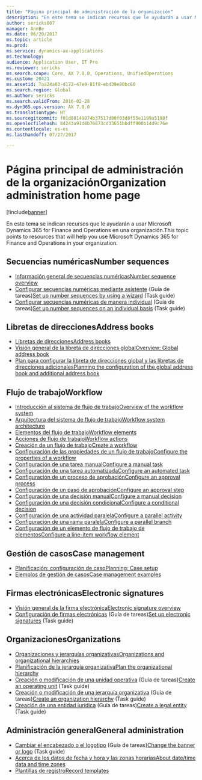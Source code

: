```yaml
---
title: "Página principal de administración de la organización"
description: "En este tema se indican recursos que le ayudarán a usar Microsoft Dynamics 365 for Finance and Operations en una organización."
author: sericks007
manager: AnnBe
ms.date: 06/20/2017
ms.topic: article
ms.prod: 
ms.service: dynamics-ax-applications
ms.technology: 
audience: Application User, IT Pro
ms.reviewer: sericks
ms.search.scope: Core, AX 7.0.0, Operations, UnifiedOperations
ms.custom: 20421
ms.assetid: 7aa24a03-d172-47e9-81f8-ebd39e80bc60
ms.search.region: Global
ms.author: sericks
ms.search.validFrom: 2016-02-28
ms.dyn365.ops.version: AX 7.0.0
ms.translationtype: HT
ms.sourcegitcommit: f01d88149074b37517d00f03d8f55e1199a5198f
ms.openlocfilehash: 84243a91d8b76873cd33651bbdff900b14d9c76e
ms.contentlocale: es-es
ms.lasthandoff: 07/27/2017

---
```


# <a name="organization-administration-home-page"></a><span data-ttu-id="1ff13-103">Página principal de administración de la organización</span><span class="sxs-lookup"><span data-stu-id="1ff13-103">Organization administration home page</span></span>

[!include[banner](../includes/banner.md)]


<span data-ttu-id="1ff13-104">En este tema se indican recursos que le ayudarán a usar Microsoft Dynamics 365 for Finance and Operations en una organización.</span><span class="sxs-lookup"><span data-stu-id="1ff13-104">This topic points to resources that will help you use Microsoft Dynamics 365 for Finance and Operations in your organization.</span></span>

<a name="number-sequences"></a><span data-ttu-id="1ff13-105">Secuencias numéricas</span><span class="sxs-lookup"><span data-stu-id="1ff13-105">Number sequences</span></span>
----------------

-   [<span data-ttu-id="1ff13-106">Información general de secuencias numéricas</span><span class="sxs-lookup"><span data-stu-id="1ff13-106">Number sequence overview</span></span>](number-sequence-overview.md)
-   <span data-ttu-id="1ff13-107">[Configurar secuencias numéricas mediante asistente](/dynamics365/unified-operations/fin-and-ops/organization-administration/tasks/set-up-number-sequences-wizard) (Guía de tareas)</span><span class="sxs-lookup"><span data-stu-id="1ff13-107">[Set up number sequences by using a wizard](/dynamics365/unified-operations/fin-and-ops/organization-administration/tasks/set-up-number-sequences-wizard) (Task guide)</span></span>
-   <span data-ttu-id="1ff13-108">[Configurar secuencias numéricas de manera individual](/dynamics365/unified-operations/fin-and-ops/organization-administration/tasks/set-up-number-sequences-individual-basis) (Guía de tareas)</span><span class="sxs-lookup"><span data-stu-id="1ff13-108">[Set up number sequences on an individual basis](/dynamics365/unified-operations/fin-and-ops/organization-administration/tasks/set-up-number-sequences-individual-basis) (Task guide)</span></span>

## <a name="address-books"></a><span data-ttu-id="1ff13-109">Libretas de direcciones</span><span class="sxs-lookup"><span data-stu-id="1ff13-109">Address books</span></span>
-   [<span data-ttu-id="1ff13-110">Libretas de direcciones</span><span class="sxs-lookup"><span data-stu-id="1ff13-110">Address books</span></span>](qa-address-books.md)
-   [<span data-ttu-id="1ff13-111">Visión general de la libreta de direcciones global</span><span class="sxs-lookup"><span data-stu-id="1ff13-111">Overview: Global address book</span></span>](overview-global-address-book.md)
-   [<span data-ttu-id="1ff13-112">Plan para configurar la libreta de direcciones global y las libretas de direcciones adicionales</span><span class="sxs-lookup"><span data-stu-id="1ff13-112">Planning the configuration of the global address book and additional address book</span></span>](plan-configuration-global-address-book-additional-address-books.md)

## <a name="workflow"></a><span data-ttu-id="1ff13-113">Flujo de trabajo</span><span class="sxs-lookup"><span data-stu-id="1ff13-113">Workflow</span></span>
-   [<span data-ttu-id="1ff13-114">Introducción al sistema de flujo de trabajo</span><span class="sxs-lookup"><span data-stu-id="1ff13-114">Overview of the workflow system</span></span>](overview-workflow-system.md)
-   [<span data-ttu-id="1ff13-115">Arquitectura del sistema de flujo de trabajo</span><span class="sxs-lookup"><span data-stu-id="1ff13-115">Workflow system architecture</span></span>](workflow-system-architecture.md)
-   [<span data-ttu-id="1ff13-116">Elementos del flujo de trabajo</span><span class="sxs-lookup"><span data-stu-id="1ff13-116">Workflow elements</span></span>](workflow-elements.md)
-   [<span data-ttu-id="1ff13-117">Acciones de flujo de trabajo</span><span class="sxs-lookup"><span data-stu-id="1ff13-117">Workflow actions</span></span>](workflow-actions.md)
-   [<span data-ttu-id="1ff13-118">Creación de un flujo de trabajo</span><span class="sxs-lookup"><span data-stu-id="1ff13-118">Create a workflow</span></span>](create-workflow.md)
-   [<span data-ttu-id="1ff13-119">Configuración de las propiedades de un flujo de trabajo</span><span class="sxs-lookup"><span data-stu-id="1ff13-119">Configure the properties of a workflow</span></span>](configure-workflow-properties.md)
-   [<span data-ttu-id="1ff13-120">Configuración de una tarea manual</span><span class="sxs-lookup"><span data-stu-id="1ff13-120">Configure a manual task</span></span>](configure-manual-task-workflow.md)
-   [<span data-ttu-id="1ff13-121">Configuración de una tarea automatizada</span><span class="sxs-lookup"><span data-stu-id="1ff13-121">Configure an automated task</span></span>](configure-automated-task-workflow.md)
-   [<span data-ttu-id="1ff13-122">Configuración de un proceso de aprobación</span><span class="sxs-lookup"><span data-stu-id="1ff13-122">Configure an approval process</span></span>](configure-approval-process-workflow.md)
-   [<span data-ttu-id="1ff13-123">Configuración de un paso de aprobación</span><span class="sxs-lookup"><span data-stu-id="1ff13-123">Configure an approval step</span></span>](configure-approval-step-workflow.md)
-   [<span data-ttu-id="1ff13-124">Configuración de una decisión manual</span><span class="sxs-lookup"><span data-stu-id="1ff13-124">Configure a manual decision</span></span>](configure-manual-decision-workflow.md)
-   [<span data-ttu-id="1ff13-125">Configuración de una decisión condicional</span><span class="sxs-lookup"><span data-stu-id="1ff13-125">Configure a conditional decision</span></span>](configure-conditional-decision-workflow.md)
-   [<span data-ttu-id="1ff13-126">Configuración de una actividad paralela</span><span class="sxs-lookup"><span data-stu-id="1ff13-126">Configure a parallel activity</span></span>](configure-parallel-activity-workflow.md)
-   [<span data-ttu-id="1ff13-127">Configuración de una rama paralela</span><span class="sxs-lookup"><span data-stu-id="1ff13-127">Configure a parallel branch</span></span>](configure-parallel-branch-workflow.md)
-   [<span data-ttu-id="1ff13-128">Configuración de un elemento de flujo de trabajo de elementos</span><span class="sxs-lookup"><span data-stu-id="1ff13-128">Configure a line-item workflow element</span></span>](configure-line-item-workflow.md)

## <a name="case-management"></a><span data-ttu-id="1ff13-129">Gestión de casos</span><span class="sxs-lookup"><span data-stu-id="1ff13-129">Case management</span></span>
-   [<span data-ttu-id="1ff13-130">Planificación: configuración de caso</span><span class="sxs-lookup"><span data-stu-id="1ff13-130">Planning: Case setup</span></span>](plan-case-management.md)
-   [<span data-ttu-id="1ff13-131">Ejemplos de gestión de casos</span><span class="sxs-lookup"><span data-stu-id="1ff13-131">Case management examples</span></span>](cases.md)

## <a name="electronic-signatures"></a><span data-ttu-id="1ff13-132">Firmas electrónicas</span><span class="sxs-lookup"><span data-stu-id="1ff13-132">Electronic signatures</span></span>
-   [<span data-ttu-id="1ff13-133">Visión general de la firma electrónica</span><span class="sxs-lookup"><span data-stu-id="1ff13-133">Electronic signature overview</span></span>](electronic-signature-overview.md)
-   <span data-ttu-id="1ff13-134">[Configuración de firmas electrónicas](/dynamics365/unified-operations/fin-and-ops/organization-administration/tasks/set-up-electronic-signatures) (Guía de tareas)</span><span class="sxs-lookup"><span data-stu-id="1ff13-134">[Set up electronic signatures](/dynamics365/unified-operations/fin-and-ops/organization-administration/tasks/set-up-electronic-signatures) (Task guide)</span></span>

## <a name="organizations"></a><span data-ttu-id="1ff13-135">Organizaciones</span><span class="sxs-lookup"><span data-stu-id="1ff13-135">Organizations</span></span>
-   [<span data-ttu-id="1ff13-136">Organizaciones y jerarquías organizativas</span><span class="sxs-lookup"><span data-stu-id="1ff13-136">Organizations and organizational hierarchies</span></span>](organizations-organizational-hierarchies.md)
-   [<span data-ttu-id="1ff13-137">Planificación de la jerarquía organizativa</span><span class="sxs-lookup"><span data-stu-id="1ff13-137">Plan the organizational hierarchy</span></span>](plan-organizational-hierarchy.md)
-   <span data-ttu-id="1ff13-138">[Creación o modificación de una unidad operativa](/dynamics365/unified-operations/fin-and-ops/organization-administration/tasks/create-operating-unit) (Guía de tareas)</span><span class="sxs-lookup"><span data-stu-id="1ff13-138">[Create an operating unit](/dynamics365/unified-operations/fin-and-ops/organization-administration/tasks/create-operating-unit) (Task guide)</span></span>
-   <span data-ttu-id="1ff13-139">[Creación o modificación de una jerarquía organizativa](/dynamics365/unified-operations/fin-and-ops/organization-administration/tasks/create-organization-hierarchy) (Guía de tareas)</span><span class="sxs-lookup"><span data-stu-id="1ff13-139">[Create an organization hierarchy](/dynamics365/unified-operations/fin-and-ops/organization-administration/tasks/create-organization-hierarchy) (Task guide)</span></span>
-   <span data-ttu-id="1ff13-140">[Creación de una entidad jurídica](/dynamics365/unified-operations/fin-and-ops/organization-administration/tasks/create-legal-entity) (Guía de tareas)</span><span class="sxs-lookup"><span data-stu-id="1ff13-140">[Create a legal entity](/dynamics365/unified-operations/fin-and-ops/organization-administration/tasks/create-legal-entity) (Task guide)</span></span>

## <a name="general-administration"></a><span data-ttu-id="1ff13-141">Administración general</span><span class="sxs-lookup"><span data-stu-id="1ff13-141">General administration</span></span>
-   <span data-ttu-id="1ff13-142">[Cambiar el encabezado o el logotipo](/dynamics365/unified-operations/fin-and-ops/get-started/tasks/change-banner-or-logo) (Guía de tareas)</span><span class="sxs-lookup"><span data-stu-id="1ff13-142">[Change the banner or logo](/dynamics365/unified-operations/fin-and-ops/get-started/tasks/change-banner-or-logo) (Task guide)</span></span>
-   [<span data-ttu-id="1ff13-143">Acerca de los datos de fecha y hora y las zonas horarias</span><span class="sxs-lookup"><span data-stu-id="1ff13-143">About date/time data and time zones</span></span>](date-time-zones.md)
-   [<span data-ttu-id="1ff13-144">Plantillas de registro</span><span class="sxs-lookup"><span data-stu-id="1ff13-144">Record templates</span></span>](record-templates.md)







